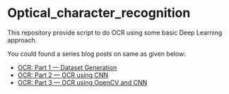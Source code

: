 # Optical_character_recognition
This repository provide script to do OCR using some basic Deep Learning approach.

You could found a series blog posts on same as given below:
* [OCR: Part 1 — Dataset Generation](https://medium.com/@vijendra1125/ocr-part-1-generate-dataset-69509fbce9c1)
* [OCR: Part 2 — OCR using CNN](https://medium.com/@vijendra1125/ocr-part-2-ocr-using-cnn-f43f0cee8016)
* [OCR: Part 3 — OCR using OpenCV and CNN](https://medium.com/@vijendra1125/ocr-part-3-ocr-using-image-segmentation-and-cnn-d0951431869b)

